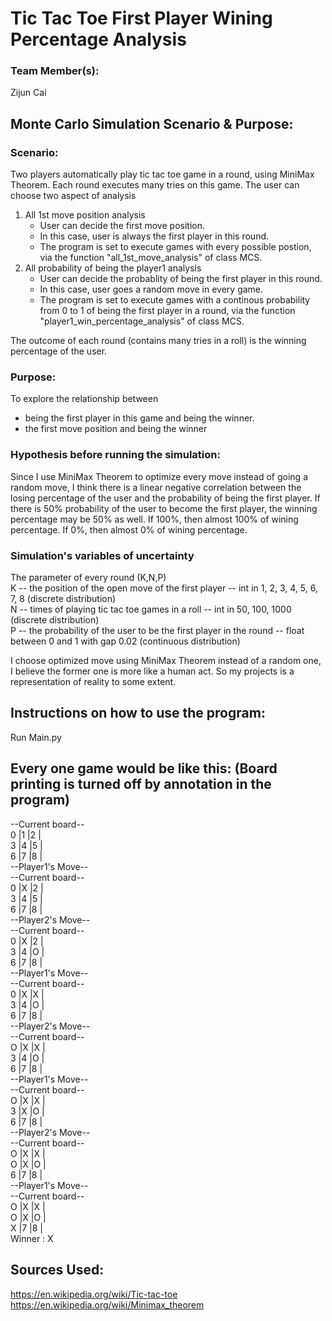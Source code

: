 # Tic Tac Toe First Player Wining Percentage Analysis  
  
### Team Member(s):  
Zijun Cai  
  
## Monte Carlo Simulation Scenario & Purpose:  
### Scenario:  
Two players automatically play tic tac toe game in a round, using MiniMax Theorem. Each round executes many tries on this game. The user can choose two aspect of analysis  
1. All 1st move position analysis  
   - User can decide the first move position. 
   - In this case, user is always the first player in this round.  
   - The program is set to execute games with every possible postion, via the function "all_1st_move_analysis" of class MCS.  
2. All probability of being the player1 analysis  
   - User can decide the probablity of being the first player in this round. 
   - In this case, user goes a random move in every game.
   - The program is set to execute games with a continous probability from 0 to 1 of being the first player in a round, via the function "player1_win_percentage_analysis" of class MCS.
  
The outcome of each round (contains many tries in a roll) is the winning percentage of the user.  
  
    
### Purpose:  
To explore the relationship between 
- being the first player in this game and being the winner. 
- the first move position and being the winner    
  
  
### Hypothesis before running the simulation:  
Since I use MiniMax Theorem to optimize every move instead of going a random move, I think there is a linear negative correlation between the losing percentage of the user and the probability of being the first player. If there is 50% probability of the user to become the first player, the winning percentage may be 50% as well. If 100%, then almost 100% of wining percentage. If 0%, then almost 0% of wining percentage.

### Simulation's variables of uncertainty
The parameter of every round (K,N,P)  
K -- the position of the open move of the first player -- int in 1, 2, 3, 4, 5, 6, 7, 8 (discrete distribution)  
N -- times of playing tic tac toe games in a roll -- int in 50, 100, 1000 (discrete distribution)  
P -- the probability of the user to be the first player in the round -- float between 0 and 1 with gap 0.02 (continuous distribution)  

I choose optimized move using MiniMax Theorem instead of a random one, I believe the former one is more like a human act. So my projects is a representation of reality to some extent.  
  
## Instructions on how to use the program:  
Run Main.py  
  
## Every one game would be like this: (Board printing is turned off by annotation in the program)  
--Current board--    
0 |1 |2 |  
3 |4 |5 |  
6 |7 |8 |  
--Player1's Move--  
--Current board--  
0 |X |2 |  
3 |4 |5 |  
6 |7 |8 |  
--Player2's Move--  
--Current board--  
0 |X |2 |  
3 |4 |O |  
6 |7 |8 |  
--Player1's Move--  
--Current board--  
0 |X |X |  
3 |4 |O |  
6 |7 |8 |  
--Player2's Move--  
--Current board--  
O |X |X |  
3 |4 |O |  
6 |7 |8 |  
--Player1's Move--  
--Current board--  
O |X |X |  
3 |X |O |  
6 |7 |8 |  
--Player2's Move--  
--Current board--  
O |X |X |  
O |X |O |  
6 |7 |8 |  
--Player1's Move--  
--Current board--  
O |X |X |  
O |X |O |  
X |7 |8 |  
Winner : X  
  
## Sources Used:  
https://en.wikipedia.org/wiki/Tic-tac-toe  
https://en.wikipedia.org/wiki/Minimax_theorem

